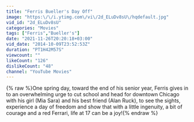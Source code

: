 ```yaml
---
title: "Ferris Bueller's Day Off"
image: "https:\/\/i.ytimg.com\/vi\/2d_ELuDv8sU\/hqdefault.jpg"
vid_id: "2d_ELuDv8sU"
categories: "Movies"
tags: ["Ferris","Bueller's"]
date: "2021-11-26T20:20:18+03:00"
vid_date: "2014-10-09T23:52:53Z"
duration: "PT1H42M57S"
viewcount: ""
likeCount: "126"
dislikeCount: "48"
channel: "YouTube Movies"
---
```

{% raw %}One spring day, toward the end of his senior year, Ferris gives in to an overwhelming urge to cut school and head for downtown Chicago with his girl (Mia Sara) and his best friend (Alan Ruck), to see the sights, experience a day of freedom and show that with a little ingenuity, a bit of courage and a red Ferrari, life at 17 can be a joy!{% endraw %}
